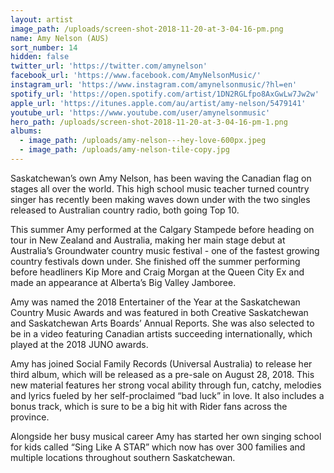 ```yaml
---
layout: artist
image_path: /uploads/screen-shot-2018-11-20-at-3-04-16-pm.png
name: Amy Nelson (AUS)
sort_number: 14
hidden: false
twitter_url: 'https://twitter.com/amynelson'
facebook_url: 'https://www.facebook.com/AmyNelsonMusic/'
instagram_url: 'https://www.instagram.com/amynelsonmusic/?hl=en'
spotify_url: 'https://open.spotify.com/artist/1DN2RGLfpo8AxGwLw7Jw2w'
apple_url: 'https://itunes.apple.com/au/artist/amy-nelson/5479141'
youtube_url: 'https://www.youtube.com/user/amynelsonmusic'
hero_path: /uploads/screen-shot-2018-11-20-at-3-04-16-pm-1.png
albums:
  - image_path: /uploads/amy-nelson---hey-love-600px.jpeg
  - image_path: /uploads/amy-nelson-tile-copy.jpg
---
```


Saskatchewan’s own Amy Nelson, has been waving the Canadian flag on stages all over the world. This high school music teacher turned country singer has recently been making waves down under with the two singles released to Australian country radio, both going Top 10.

This summer Amy performed at the Calgary Stampede before heading on tour in New Zealand and Australia, making her main stage debut at Australia’s Groundwater country music festival - one of the fastest growing country festivals down under. She finished off the summer performing before headliners Kip More and Craig Morgan at the Queen City Ex and made an appearance at Alberta’s Big Valley Jamboree.

Amy was named the 2018 Entertainer of the Year at the Saskatchewan Country Music Awards and was featured in both Creative Saskatchewan and Saskatchewan Arts Boards’ Annual Reports. She was also selected to be in a video featuring Canadian artists succeeding internationally, which played at the 2018 JUNO awards. 

Amy has joined Social Family Records (Universal Australia) to release her third album, which will be released as a pre-sale on August 28, 2018. This new material features her strong vocal ability through fun, catchy, melodies and lyrics fueled by her self-proclaimed “bad luck” in love. It also includes a bonus track, which is sure to be a big hit with Rider fans across the province. 

Alongside her busy musical career Amy has started her own singing school for kids called “Sing Like A STAR” which now has over 300 families and multiple locations throughout southern Saskatchewan.